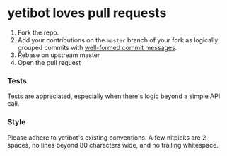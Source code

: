 # yetibot loves pull requests

1. Fork the repo.
2. Add your contributions on the `master` branch of your fork as logically grouped commits with
   [well-formed commit messages](http://tbaggery.com/2008/04/19/a-note-about-git-commit-messages.html).
3. Rebase on upstream master
4. Open the pull request

### Tests

Tests are appreciated, especially when there's logic beyond a simple API call.

### Style

Please adhere to yetibot's existing conventions. A few nitpicks
are 2 spaces, no lines beyond 80 characters wide, and no trailing whitespace.
